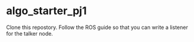 # algo_starter_pj1

Clone this repostory. Follow the ROS guide so that you can write a listener for the talker node. 
